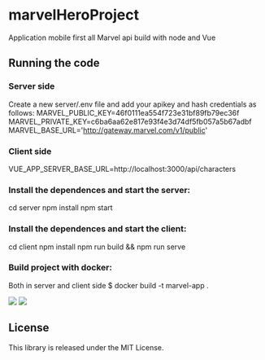 # marvelHeroProject
Application mobile  first  all Marvel api build with node and Vue

## Running the code

### Server side
Create a new server/.env file and add your apikey and hash credentials as follows:
MARVEL_PUBLIC_KEY=46f0111ea554f723e31bf89fb79ec36f
MARVEL_PRIVATE_KEY=c6ba6aa62e817e93f4e3d74df5fb057a5b67adbf
MARVEL_BASE_URL='http://gateway.marvel.com/v1/public'

### Client side
VUE_APP_SERVER_BASE_URL=http://localhost:3000/api/characters

### Install the dependences and start the server:
cd server
npm install
npm start

### Install the dependences and start the client:
cd client
npm install
npm run build && npm run serve

### Build project with docker:
Both in server and client side
$ docker build -t marvel-app .

![](C:/Users/TESS/Desktop/5.png)
![](C:/Users/TESS/Desktop/6.png)

## License
This library is released under the MIT License.